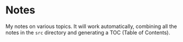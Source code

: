 # Notes

My notes on various topics. It will work automatically, combining all the notes in the `src` directory and generating a TOC (Table of Contents).
